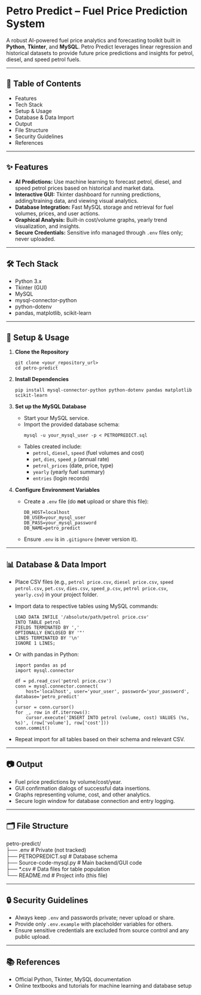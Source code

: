 # Petro Predict – Fuel Price Prediction System

A robust AI-powered fuel price analytics and forecasting toolkit built in **Python**, **Tkinter**, and **MySQL**. Petro Predict leverages linear regression and historical datasets to provide future price predictions and insights for petrol, diesel, and speed petrol fuels.

---

## 📖 Table of Contents
- Features
- Tech Stack
- Setup & Usage
- Database & Data Import
- Output
- File Structure
- Security Guidelines
- References

---

## ✨ Features

- **AI Predictions:** Use machine learning to forecast petrol, diesel, and speed petrol prices based on historical and market data.
- **Interactive GUI:** Tkinter dashboard for running predictions, adding/training data, and viewing visual analytics.
- **Database Integration:** Fast MySQL storage and retrieval for fuel volumes, prices, and user actions.
- **Graphical Analysis:** Built-in cost/volume graphs, yearly trend visualization, and insights.
- **Secure Credentials:** Sensitive info managed through `.env` files only; never uploaded.

---

## 🛠️ Tech Stack

- Python 3.x
- Tkinter (GUI)
- MySQL
- mysql-connector-python
- python-dotenv
- pandas, matplotlib, scikit-learn

---

## 🚀 Setup & Usage

1. **Clone the Repository**
    ```
    git clone <your_repository_url>
    cd petro-predict
    ```

2. **Install Dependencies**
    ```
    pip install mysql-connector-python python-dotenv pandas matplotlib scikit-learn
    ```

3. **Set up the MySQL Database**
    - Start your MySQL service.
    - Import the provided database schema:
      ```
      mysql -u your_mysql_user -p < PETROPREDICT.sql
      ```
    - Tables created include:
      - `petrol`, `diesel`, `speed` (fuel volumes and cost)
      - `pet`, `dies`, `speed_p` (annual rate)
      - `petrol_prices` (date, price, type)
      - `yearly` (yearly fuel summary)
      - `entries` (login records)

4. **Configure Environment Variables**
    - Create a `.env` file (do **not** upload or share this file):
      ```
      DB_HOST=localhost
      DB_USER=your_mysql_user
      DB_PASS=your_mysql_password
      DB_NAME=petro_predict
      ```
    - Ensure `.env` is in `.gitignore` (never version it).

---

## 📊 Database & Data Import

- Place CSV files (e.g., `petrol price.csv`, `diesel price.csv`, `speed petrol.csv`, `pet.csv`, `dies.csv`, `speed_p.csv`, `petrol price.csv`, `yearly.csv`) in your project folder.
- Import data to respective tables using MySQL commands:

    ```
    LOAD DATA INFILE '/absolute/path/petrol price.csv'
    INTO TABLE petrol
    FIELDS TERMINATED BY ','
    OPTIONALLY ENCLOSED BY '"'
    LINES TERMINATED BY '\n'
    IGNORE 1 LINES;
    ```

- Or with pandas in Python:

    ```
    import pandas as pd
    import mysql.connector

    df = pd.read_csv('petrol price.csv')
    conn = mysql.connector.connect(
        host='localhost', user='your_user', password='your_password', database='petro_predict'
    )
    cursor = conn.cursor()
    for _, row in df.iterrows():
        cursor.execute('INSERT INTO petrol (volume, cost) VALUES (%s, %s)', (row['volume'], row['cost']))
    conn.commit()
    ```

- Repeat import for all tables based on their schema and relevant CSV.

---

## 📷 Output

- Fuel price predictions by volume/cost/year.
- GUI confirmation dialogs of successful data insertions.
- Graphs representing volume, cost, and other analytics.
- Secure login window for database connection and entry logging.

---

## 🗂️ File Structure

petro-predict/  
├── .env # Private (not tracked)  
├── PETROPREDICT.sql # Database schema  
├── Source-code-mysql.py # Main backend/GUI code  
├── *.csv # Data files for table population  
└── README.md # Project info (this file)

---

## 🔒 Security Guidelines

- Always keep `.env` and passwords private; never upload or share.
- Provide only `.env.example` with placeholder variables for others.
- Ensure sensitive credentials are excluded from source control and any public upload.

---

## 📚 References

- Official Python, Tkinter, MySQL documentation
- Online textbooks and tutorials for machine learning and database setup
